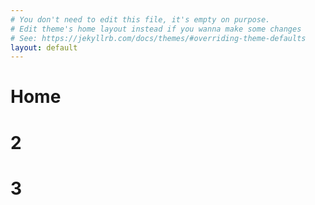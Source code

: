 ```yaml
---
# You don't need to edit this file, it's empty on purpose.
# Edit theme's home layout instead if you wanna make some changes
# See: https://jekyllrb.com/docs/themes/#overriding-theme-defaults
layout: default
---
```


<div class="row">
    <div class="col-lg-5">
       <h1> Home </h1>
    </div>
    <div class="col-lg-5">
       <h1> 2 </h1>
    </div>
    <div class="col-lg-2">
       <h1> 3 </h1>
    </div>
</div>
